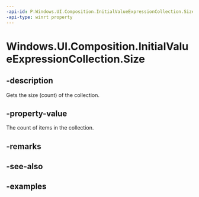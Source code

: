 ```yaml
---
-api-id: P:Windows.UI.Composition.InitialValueExpressionCollection.Size
-api-type: winrt property
---
```


<!-- Property syntax.
public uint Size { get; }
-->

# Windows.UI.Composition.InitialValueExpressionCollection.Size

## -description

Gets the size (count) of the collection.



## -property-value

The count of items in the collection.

## -remarks

## -see-also

## -examples

